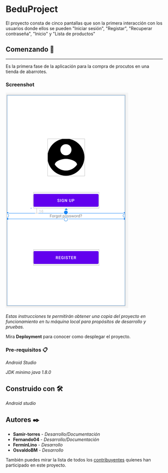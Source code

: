 # BeduProject

El proyecto consta de cinco pantallas que son la primera interacción con los usuarios donde ellos se pueden "Iniciar sesión", "Registar", "Recuperar contraseña", "Inicio" y "Lista de productos"

## Comenzando 🚀
***
Es la primera fase de la aplicación para la compra de procutos en una tienda de abarrotes.

### Screenshot
![Pantalla principal de la app](https://github.com/Samir-torres/BeduProject/blob/master/ProyectoBedu.PNG)

_Estas instrucciones te permitirán obtener una copia del proyecto en funcionamiento en tu máquina local para propósitos de desarrollo y pruebas._

Mira **Deployment** para conocer como desplegar el proyecto.

### Pre-requisitos 📋

_Android Studio_

_JDK minimo java 1.8.0_

## Construido con 🛠️

_Android studio_

## Autores ✒️

* **Samir-torres** - *Desarrollo/Documentación*
* **Fernando04** - *Desarrollo/Documentación* 
* **FerminLino** - *Desarrollo* 
* **OsvaldoBM** - *Desarrollo* 


También puedes mirar la lista de todos los [contribuyentes](https://github.com/Samir-torres/BeduProject/graphs/contributors) quíenes han participado en este proyecto. 
